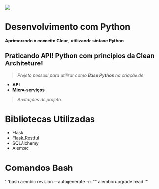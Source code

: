 ![](https://www.python.org/static/img/python-logo.png)
# Desenvolvimento com Python

**Aprimorando o conceito Clean, utilizando sintaxe Python**

## Praticando API! Python com principios da Clean Architeture!

> *Projeto pessoal para utilizar como **Base Python** na criação de:*

- **API**
- **Micro-serviços**

> *Anotações do projeto*
# Bibliotecas Utilizadas
- Flask
- Flask_Restful
- SQLAlchemy
- Alembic

# Comandos Bash
'''bash
alembic revision --autogenerate -m "<nome-da-migration>"
alembic upgrade head
'''


